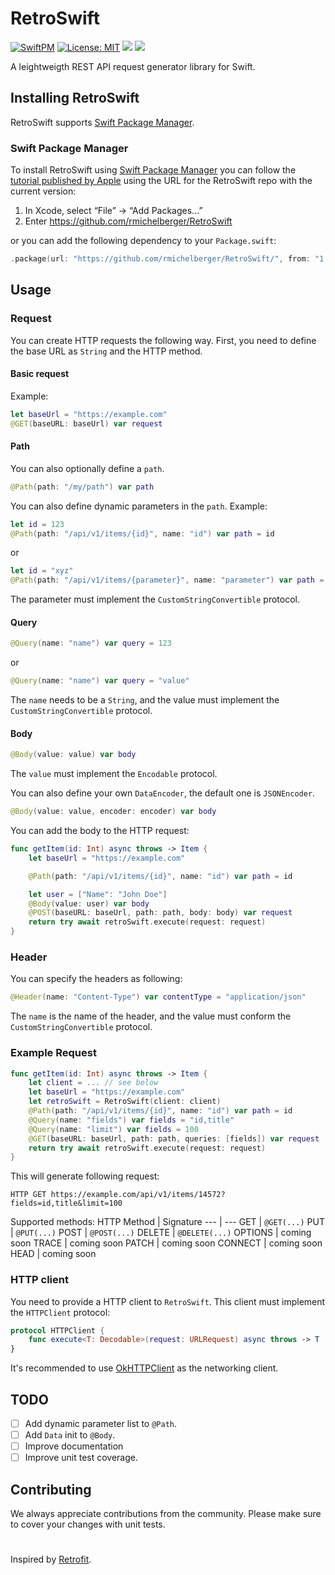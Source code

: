 # RetroSwift

[![SwiftPM](https://img.shields.io/badge/SPM-supported-DE5C43.svg?style=flat)](https://swift.org/package-manager/) [![License: MIT](https://img.shields.io/badge/License-MIT-yellow.svg)](https://opensource.org/licenses/MIT) [![](https://img.shields.io/endpoint?url=https%3A%2F%2Fswiftpackageindex.com%2Fapi%2Fpackages%2Frmichelberger%2FRetroSwift%2Fbadge%3Ftype%3Dswift-versions)](https://swiftpackageindex.com/rmichelberger/RetroSwift) [![](https://img.shields.io/endpoint?url=https%3A%2F%2Fswiftpackageindex.com%2Fapi%2Fpackages%2Frmichelberger%2FRetroSwift%2Fbadge%3Ftype%3Dplatforms)](https://swiftpackageindex.com/rmichelberger/RetroSwift)

A leightweigth REST API request generator library for Swift.

## Installing RetroSwift
RetroSwift supports [Swift Package Manager](https://www.swift.org/package-manager/).

### Swift Package Manager

To install RetroSwift using [Swift Package Manager](https://github.com/apple/swift-package-manager) you can follow the [tutorial published by Apple](https://developer.apple.com/documentation/xcode/adding_package_dependencies_to_your_app) using the URL for the RetroSwift repo with the current version:

1. In Xcode, select “File” → “Add Packages...”
1. Enter https://github.com/rmichelberger/RetroSwift

or you can add the following dependency to your `Package.swift`:

```swift
.package(url: "https://github.com/rmichelberger/RetroSwift/", from: "1.0.0")
```

## Usage
### Request

You can create HTTP requests the following way.
First, you need to define the base URL as `String` and the HTTP method.

#### Basic request
Example:
```swift
let baseUrl = "https://example.com"
@GET(baseURL: baseUrl) var request
```

#### Path
You can also optionally define a `path`.
```swift
@Path(path: "/my/path") var path
```
You can also define dynamic parameters in the `path`.
Example:
```swift
let id = 123
@Path(path: "/api/v1/items/{id}", name: "id") var path = id
```
or
```swift
let id = "xyz"
@Path(path: "/api/v1/items/{parameter}", name: "parameter") var path = id
```
The parameter must implement the `CustomStringConvertible` protocol.

#### Query
```swift
@Query(name: "name") var query = 123
```
or
```swift
@Query(name: "name") var query = "value"
```
The `name` needs to be a `String`, and the value must implement the `CustomStringConvertible` protocol.

#### Body
```swift
@Body(value: value) var body
```
The `value` must implement the `Encodable` protocol.

You can also define your own `DataEncoder`, the default one is `JSONEncoder`.
```swift
@Body(value: value, encoder: encoder) var body
```

You can add the body to the HTTP request:
```swift
func getItem(id: Int) async throws -> Item {
    let baseUrl = "https://example.com"

    @Path(path: "/api/v1/items/{id}", name: "id") var path = id

    let user = ["Name": "John Doe"]
    @Body(value: user) var body
    @POST(baseURL: baseUrl, path: path, body: body) var request
    return try await retroSwift.execute(request: request)
}
```

### Header

You can specify the headers as following:

```swift
@Header(name: "Content-Type") var contentType = "application/json"
```

The `name` is the name of the header, and the value must conform the `CustomStringConvertible` protocol.


### Example Request

```swift
func getItem(id: Int) async throws -> Item {
    let client = ... // see below
    let baseUrl = "https://example.com"
    let retroSwift = RetroSwift(client: client)
    @Path(path: "/api/v1/items/{id}", name: "id") var path = id
    @Query(name: "fields") var fields = "id,title"
    @Query(name: "limit") var fields = 100
    @GET(baseURL: baseUrl, path: path, queries: [fields]) var request
    return try await retroSwift.execute(request: request)
}
```

This will generate following request:

`HTTP GET https://example.com/api/v1/items/14572?fields=id,title&limit=100`

Supported methods:
 HTTP Method | Signature
 --- | --- 
GET | `@GET(...)` 
PUT | `@PUT(...)`
POST | `@POST(...)`
DELETE | `@DELETE(...)`
OPTIONS | coming soon
TRACE | coming soon
PATCH | coming soon
CONNECT | coming soon
HEAD | coming soon

### HTTP client

You need to provide a HTTP client to `RetroSwift`.
This client must implement the `HTTPClient` protocol:

```swift
protocol HTTPClient {
    func execute<T: Decodable>(request: URLRequest) async throws -> T
}
```

It's recommended to use [OkHTTPClient](https://github.com/rmichelberger/OkHttpClient/) as the networking client.


## TODO

- [ ] Add dynamic parameter list to `@Path`.
- [ ] Add `Data` init to `@Body`.
- [ ] Improve documentation
- [ ] Improve unit test coverage.

## Contributing

We always appreciate contributions from the community.
Please make sure to cover your changes with unit tests.

#
Inspired by [Retrofit](https://square.github.io/retrofit/).


